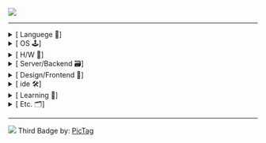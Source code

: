 <!-- a href 먹음 -->
![](https://pictag.aa2.uk/badges?tag=snowman6-git&&from=shields,pictag)

<hr>
<!-- ===================================================================================================================== -->
 <details>
    <summary>[ Languege 📃]</summary>
    <img src="https://img.shields.io/badge/python-3670A0?style=for-the-badge&logo=python&logoColor=ffdd54">
    <img src="https://img.shields.io/badge/c++-%2300599C.svg?style=for-the-badge&logo=c%2B%2B&logoColor=white">
    <img src="https://img.shields.io/badge/javascript-%23323330.svg?style=for-the-badge&logo=javascript&logoColor=%23F7DF1E">
    <img src="https://img.shields.io/badge/typescript-%23007ACC.svg?style=for-the-badge&logo=typescript&logoColor=white">
</details>
<!-- ===================================================================================================================== -->
<details>
    <summary>[ OS 🕹️]</summary>
    <img src="https://img.shields.io/badge/Debian-D70A53?style=for-the-badge&logo=debian&logoColor=white">
    <img src="https://img.shields.io/badge/cent%20os-002260?style=for-the-badge&logo=centos&logoColor=F0F0F0">
    <img src="https://img.shields.io/badge/Arch%20Linux-1793D1?logo=arch-linux&logoColor=fff&style=for-the-badge">
    <img src="https://img.shields.io/badge/proxmox-proxmox?style=for-the-badge&logo=proxmox&logoColor=%23E57000&labelColor=%232b2a33&color=%232b2a33">
</details>
<!-- ===================================================================================================================== -->
<details>
    <summary>[ H/W 🔲]</summary>
    <img src="https://img.shields.io/badge/-Arduino-00979D?style=for-the-badge&logo=Arduino&logoColor=white">
    <img src="https://img.shields.io/badge/-RaspberryPi-C51A4A?style=for-the-badge&logo=Raspberry-Pi">
    <img src="https://pictag.aa2.uk/image?tag=Khadas.svg">
</details>
<!-- ===================================================================================================================== -->
<details>
    <summary>[ Server/Backend 🗃️]</summary>
    <img src="https://img.shields.io/badge/nginx-%23009639.svg?style=for-the-badge&logo=nginx&logoColor=white">
    <img src="https://img.shields.io/badge/flask-%23000.svg?style=for-the-badge&logo=flask&logoColor=white">
    <img src="https://img.shields.io/badge/FastAPI-005571?style=for-the-badge&logo=fastapi">
    <img src="https://pictag.aa2.uk/image?tag=hono.svg">
    <img src="https://img.shields.io/badge/Sqlite-003B57?style=for-the-badge&logo=sqlite&logoColor=white">
    <img src="https://img.shields.io/badge/mysql-4479A1.svg?style=for-the-badge&logo=mysql&logoColor=white">
</details>
<!-- ===================================================================================================================== -->
<details>
    <summary>[ Design/Frontend 🎨]</summary>
    <img src="https://img.shields.io/badge/Figma-F24E1E?style=for-the-badge&logo=figma&logoColor=white">
    <img src="https://img.shields.io/badge/svelte-%23f1413d.svg?style=for-the-badge&logo=svelte&logoColor=white">
    <img src="https://img.shields.io/badge/tauri-%2324C8DB.svg?style=for-the-badge&logo=tauri&logoColor=%23FFFFFF">
</details>
<!-- ===================================================================================================================== -->
<details>
    <summary>[ ide 🛠️]</summary>
    <img src="https://pictag.aa2.uk/image?tag=vscode.svg">
</details>
<!-- ===================================================================================================================== -->
<details>
    <summary>[ Learning 🌱]</summary>
    <img src="https://img.shields.io/badge/rust-%23000000.svg?style=for-the-badge&logo=rust&logoColor=white">
    <img src="https://img.shields.io/badge/NeoVim-%2357A143.svg?&style=for-the-badge&logo=neovim&logoColor=white">
    <img src="https://pictag.aa2.uk/image?tag=Kernal.svg">
    <img src="https://img.shields.io/badge/vuejs-%2335495e.svg?style=for-the-badge&logo=vuedotjs&logoColor=%234FC08D">
    <img src="https://img.shields.io/badge/Penpot-000000?style=for-the-badge&logo=penpot&logoColor=white">
    <img src="https://img.shields.io/badge/dart-%230175C2.svg?style=for-the-badge&logo=dart&logoColor=white">
    <img src="https://img.shields.io/badge/Flutter-%2302569B.svg?style=for-the-badge&logo=Flutter&logoColor=white">
    <img src="https://img.shields.io/badge/android%20studio-346ac1?style=for-the-badge&logo=android%20studio&logoColor=white">
    <img src="https://img.shields.io/badge/redis-%23DD0031.svg?style=for-the-badge&logo=redis&logoColor=white">
    <img src="https://img.shields.io/badge/postgres-%23316192.svg?style=for-the-badge&logo=postgresql&logoColor=white">
</details>
<!-- ===================================================================================================================== -->
<details>
    <summary>[ Etc. 🗂️]</summary>
    <img src="https://pictag.aa2.uk/image?tag=onshape.svg">
    <img src="https://pictag.aa2.uk/image?tag=comfyui.svg">
</details>
<!-- ===================================================================================================================== -->
<hr>

![](https://pictag.aa2.uk/image?tag=모그마니두커우은사우르스르blackv2.png)
Third Badge by: [PicTag](https://github.com/snowman6-git/PicTag_TS) 
